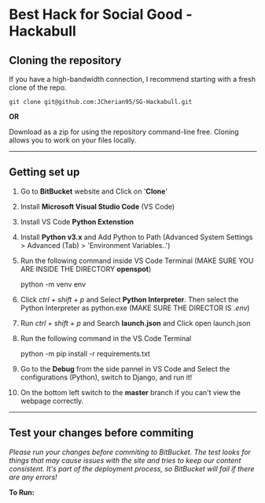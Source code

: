 # Best Hack for Social Good - Hackabull

## Cloning the repository

If you have a high-bandwidth connection, I recommend starting with a fresh clone of the repo.
	
	git clone git@github.com:JCherian95/SG-Hackabull.git

**OR**

Download as a zip for using the repository command-line free. Cloning allows you to work on your files locally.

---

## Getting set up

1. Go to **BitBucket** website and Click on '**Clone**'
2. Install **Microsoft Visual Studio Code** (VS Code)
3. Install VS Code **Python Extenstion**
4. Install **Python v3.x** and Add Python to Path (Advanced System Settings > Advanced (Tab) > 'Environment Variables..')
5. Run the following command inside VS Code Terminal (MAKE SURE YOU ARE INSIDE THE DIRECTORY **openspot**)
	
	python -m venv env
	
6. Click *ctrl + shift + p* and Select **Python Interpreter**. Then select the Python Interpreter as python.exe (MAKE SURE THE DIRECTOR IS *.env*)
7. Run *ctrl + shift + p* and Search **launch.json** and Click open launch.json
8. Run the following command in the VS Code Terminal
	
	python -m pip install -r requirements.txt

9. Go to the **Debug** from the side pannel in VS Code and Select the configurations (Python), switch to Django, and run it!
10. On the bottom left switch to the **master** branch if you can't view the webpage correctly.

---

## Test your changes before commiting

*Please run your changes before commiting to BitBucket. The test looks for things that may cause issues with the site and tries to keep our content consistent. It's part of the deployment process, so BitBucket will fail if there are any errors!*

**To Run:**
